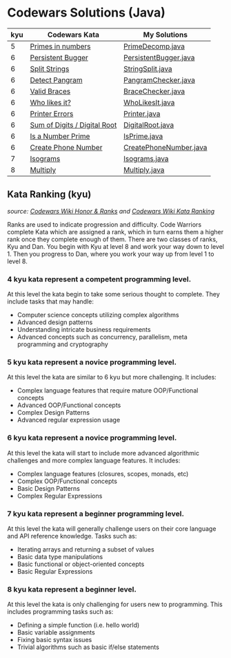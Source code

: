 # Codewars Solutions (Java)
| kyu | Codewars Kata | My Solutions |
| --- | --- | --- |
| 5 | [Primes in numbers](https://www.codewars.com/kata/54d512e62a5e54c96200019e) | [PrimeDecomp.java](https://github.com/Jack-2077/Codewars-solutions-Java/blob/main/5-kyu/PrimeDecomp.java) |
| 6 | [Persistent Bugger](https://www.codewars.com/kata/55bf01e5a717a0d57e0000ec) | [PersistentBugger.java](https://github.com/Jack-2077/Codewars-solutions-Java/blob/main/6-kyu/PersistentBugger.java) |
| 6 | [Split Strings](https://www.codewars.com/kata/515de9ae9dcfc28eb6000001) | [StringSplit.java]( https://github.com/Jack-2077/Codewars-solutions-Java/blob/main/6-kyu/StringSplit.java) | 
| 6 | [Detect Pangram](https://www.codewars.com/kata/545cedaa9943f7fe7b000048) | [PangramChecker.java](https://github.com/Jack-2077/Codewars-solutions-Java/blob/main/6-kyu/PangramChecker.java) |
| 6 | [Valid Braces](https://www.codewars.com/kata/5277c8a221e209d3f6000b56) | [BraceChecker.java](https://github.com/Jack-2077/Codewars-solutions-Java/blob/main/6-kyu/BraceChecker.java) | 
| 6 | [Who likes it?](https://www.codewars.com/kata/5266876b8f4bf2da9b000362) | [WhoLikesIt.java](https://github.com/Jack-2077/Codewars-solutions-Java/blob/main/6-kyu/WhoLikesIt.java) |
| 6 | [Printer Errors](https://www.codewars.com/kata/56541980fa08ab47a0000040) | [Printer.java](https://github.com/Jack-2077/Codewars-solutions-Java/blob/main/7-kyu/Printer.java) |
| 6 | [Sum of Digits / Digital Root](https://www.codewars.com/kata/541c8630095125aba6000c00) | [DigitalRoot.java](https://github.com/Jack-2077/Codewars-solutions-Java/blob/main/6-kyu/DigitalRoot.java) |
| 6 | [Is a Number Prime](https://www.codewars.com/kata/5262119038c0985a5b00029f) | [IsPrime.java](https://github.com/Jack-2077/Codewars-solutions-Java/blob/main/6-kyu/IsPrime.java) |
| 6 | [Create Phone Number](https://www.codewars.com/kata/525f50e3b73515a6db000b83) | [CreatePhoneNumber.java](https://github.com/Jack-2077/Codewars-solutions-Java/blob/main/6-kyu/CreatePhoneNumber.java) |
| 7 | [Isograms](https://www.codewars.com/kata/54ba84be607a92aa900000f1) | [Isograms.java](https://github.com/Jack-2077/Codewars-solutions-Java/blob/main/7-kyu/Isograms.java) |
| 8 | [Multiply](https://www.codewars.com/kata/50654ddff44f800200000004) | [Multiply.java](https://github.com/Jack-2077/Codewars-solutions-Java/blob/main/8-kyu/Multiply.java) |

## Kata Ranking (kyu)
*source: [Codewars Wiki Honor & Ranks](https://github.com/Codewars/codewars.com/wiki/Honor-&-Ranks) and [Codewars Wiki Kata Ranking](https://github.com/Codewars/codewars.com/wiki/Kata-Ranking)*

Ranks are used to indicate progression and difficulty. Code Warriors complete Kata which are assigned a rank, which in turn earns them a higher rank once they complete enough of them. There are two classes of ranks, Kyu and Dan. You begin with Kyu at level 8 and work your way down to level 1. Then you progress to Dan, where you work your way up from level 1 to level 8.

<!--
### **1 kyu** kata represent a proficient programming level.

At this level kata are similar to 2 kyu but more challenging. They may include concepts such as:
* Advanced AI/machine learning algorithms
* Complex interpreters and compilers
* Complex Mini-programs with multiple feature requirements (such as a complete markdown parser)
-->
<!--
### **2 kyu** kata represent a proficient programming level.

At this level kata require a mature understanding of complex programming concepts - concepts such as:
* Complex AI/machine learning algorithms
* Reverse engineering techniques
* Basic interpreters and compilers
* Basic mini-programs with multiple feature requirements (such as a basic markdown parser)
-->
<!--
### **3 kyu** kata represent a competent programming level.

At this level the kata are similar to 4 kyu but are more challenging. They include tasks that may handle:
* Computer science concepts utilizing advanced algorithms
* Ability to implement advanced requirements in a scalable fashion
* Basic AI/machine learning algorithms
* Detailed usage of advanced concepts such as concurrency, parallelism and cryptography
-->
### **4 kyu** kata represent a competent programming level.

At this level the kata begin to take some serious thought to complete. They include tasks that may handle:
* Computer science concepts utilizing complex algorithms
* Advanced design patterns
* Understanding intricate business requirements
* Advanced concepts such as concurrency, parallelism, meta programming and cryptography

### **5 kyu** kata represent a novice programming level.

At this level the kata are similar to 6 kyu but more challenging. It includes:
* Complex language features that require mature OOP/Functional concepts
* Advanced OOP/Functional concepts
* Complex Design Patterns
* Advanced regular expression usage

### **6 kyu** kata represent a novice programming level.

At this level the kata will start to include more advanced algorithmic challenges and more complex language features. It includes:
* Complex language features (closures, scopes, monads, etc)
* Complex OOP/Functional concepts
* Basic Design Patterns
* Complex Regular Expressions

### **7 kyu** kata represent a beginner programming level.

At this level the kata will generally challenge users on their core language and API reference knowledge. Tasks such as:
* Iterating arrays and returning a subset of values
* Basic data type manipulations
* Basic functional or object-oriented concepts
* Basic Regular Expressions

### **8 kyu** kata represent a beginner level.

At this level the kata is only challenging for users new to programming. This includes programming tasks such as:
* Defining a simple function (i.e. hello world)
* Basic variable assignments
* Fixing basic syntax issues
* Trivial algorithms such as basic if/else statements
